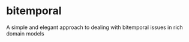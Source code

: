 bitemporal
==========

A simple and elegant approach to dealing with bitemporal issues in rich domain models
